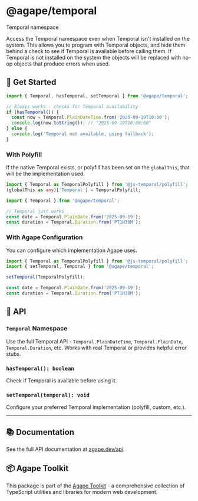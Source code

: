 # @agape/temporal

Temporal namespace

Access the Temporal namespace even when Temporal isn't installed on the system.
This allows you to program with Temporal objects, and hide them behind a check to
see if Temporal is available before calling them. If Temporal is not installed on the
system the objects will be replaced with no-op objects that produce errors when used.


## 🚀 Get Started

```typescript
import { Temporal, hasTemporal, setTemporal } from '@agape/temporal';

// Always works - checks for Temporal availability
if (hasTemporal()) {
  const now = Temporal.PlainDateTime.from('2025-09-19T10:00');
  console.log(now.toString()); // "2025-09-19T10:00:00"
} else {
  console.log('Temporal not available, using fallback');
}
```

### With Polyfill

If the native Temporal exists, or  polyfill has been set on the `globalThis`, that
will be the implementation used.

```typescript
import { Temporal as TemporalPolyfill } from '@js-temporal/polyfill';
(globalThis as any)['Temporal'] = TemporalPolyfill;

import { Temporal } from '@agape/temporal';

// Temporal just works
const date = Temporal.PlainDate.from('2025-09-19');
const duration = Temporal.Duration.from('PT1H30M');
```

### With Agape Configuration

You can configure which implementation Agape uses.

```typescript
import { Temporal as TemporalPolyfill } from '@js-temporal/polyfill';
import { setTemporal, Temporal } from '@agape/temporal';

setTemporal(TemporalPolyfill);

const date = Temporal.PlainDate.from('2025-09-19');
const duration = Temporal.Duration.from('PT1H30M');
```

## 📖 API

### `Temporal` Namespace
Use the full Temporal API - `Temporal.PlainDateTime`, `Temporal.PlainDate`, `Temporal.Duration`, etc. Works with real Temporal or provides helpful error stubs.

### `hasTemporal(): boolean`
Check if Temporal is available before using it.

### `setTemporal(temporal): void`
Configure your preferred Temporal implementation (polyfill, custom, etc.).


---

## 📚 Documentation

See the full API documentation at [agape.dev/api](https://agape.dev/api).

## 📦 Agape Toolkit

This package is part of the [Agape Toolkit](https://github.com/AgapeToolkit/AgapeToolkit) - a comprehensive collection of TypeScript utilities and libraries for modern web development.

